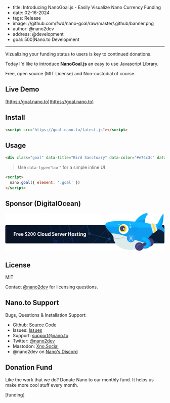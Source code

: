- title: Introducing NanoGoal.js - Easily Visualize Nano Currency Funding
- date: 02-16-2024
- tags: Release
- image: //github.com/fwd/nano-goal/raw/master/.github/banner.png
- author: @nano2dev
- address: @development
- goal: 500|Nano.to Development
-----

Vizualizing your funding status to users is key to continued donations. 

Today I'd like to introduce [**NanoGoal.js**](https://github.com/fwd/nano-goal) an easy to use Javascript Library.

Free, open source (MIT License) and Non-custodial of course.

## Live Demo

[https://goal.nano.to](https://goal.nano.to)

## Install

```html
<script src="https://goal.nano.to/latest.js"></script>
```

## Usage

```html
<div class="goal" data-title="Bird Sanctuary" data-color="#e74c3c" data-address="@faucet" data-amount="100"></div>
```

> Use ```data-type="bar"``` for a simple inline UI 

```html
<script>
  nano.goal({ element: '.goal' })
</script>
```

## Sponsor (DigitalOcean)

[![A mushroom-head robot](https://github.com/fwd/fwd/raw/master/ads/digitalocean_new.png 'Codey the Codecademy mascot')](https://m.do.co/c/f139acf4ddcb)


## License

MIT

Contact [@nano2dev](mailto:support@nano.to) for licensing questions.

## Nano.to Support

Bugs, Questions & Installation Support:

- Github: [Source Code](https://github.com/fwd/nano-goal)
- Issues: [Issues](https://github.com/fwd/nano-goal/issues)
- Support: [support@nano.to](mailto:support@nano.to)
- Twitter: [@nano2dev](https://twitter.com/nano2dev)
- Mastodon: [Xno.Social](https://xno.social/@nano2dev)
- @nano2dev on [Nano's Discord](https://discord.com/invite/RNAE2R9) 

## Donation Fund

Like the work that we do? Donate Nano to our monthly fund. It helps us make more cool stuff every month.

[funding]